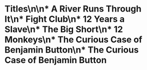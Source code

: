 # Titles\n\n* A River Runs Through It\n* Fight Club\n* 12 Years a Slave\n* The Big Short\n* 12 Monkeys\n* The Curious Case of Benjamin Button\n* The Curious Case of Benjamin Button

